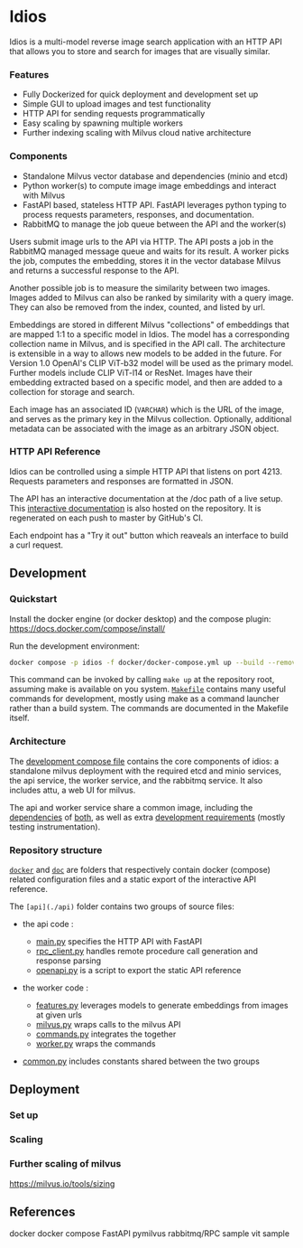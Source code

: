 # Idios

Idios is a multi-model reverse image search application with an HTTP API that
allows you to store and search for images that are visually similar.

### Features

 - Fully Dockerized for quick deployment and development set up
 - Simple GUI to upload images and test functionality
 - HTTP API for sending requests programmatically
 - Easy scaling by spawning multiple workers
 - Further indexing scaling with Milvus cloud native architecture

### Components

 - Standalone Milvus vector database and dependencies (minio and etcd)
 - Python worker(s) to compute image image embeddings and interact with Milvus
 - FastAPI based, stateless HTTP API. FastAPI leverages python typing to process requests parameters, responses, and documentation.
 - RabbitMQ to manage the job queue between the API and the worker(s)

Users submit image urls to the API via HTTP. The API posts a job in the
RabbitMQ managed message queue and waits for its result. A worker picks the
job, computes the embedding, stores it in the vector database Milvus and
returns a successful response to the API.

Another possible job is to measure the similarity between two images. Images
added to Milvus can also be ranked by similarity with a query image. They can
also be removed from the index, counted, and listed by url.

Embeddings are stored in different Milvus "collections" of embeddings that are
mapped 1:1 to a specific model in Idios. The model has a corresponding
collection name in Milvus, and is specified in the API call. The architecture
is extensible in a way to allows new models to be added in the future. For
Version 1.0 OpenAI's CLIP ViT-b32 model will be used as the primary model.
Further models include CLIP ViT-l14 or ResNet. Images have their embedding
extracted based on a specific model, and then are added to a collection for
storage and search.

Each image has an associated ID (`VARCHAR`) which is the URL of the image, and
serves as the primary key in the Milvus collection. Optionally, additional
metadata can be associated with the image as an arbitrary JSON object.

### HTTP API Reference

Idios can be controlled using a simple HTTP API that listens on port 4213.
Requests parameters and responses are formatted in JSON.

The API has an interactive documentation at the /doc path of a live setup. This
[interactive documentation](https://qbonnard.github.io/idios/) is also hosted
on the repository. It is regenerated on each push to master by GitHub's CI.

Each endpoint has a "Try it out" button which reaveals an interface to build a
curl request.

## Development

### Quickstart

Install the docker engine (or docker desktop) and the compose plugin:
https://docs.docker.com/compose/install/

Run the development environment:
```sh
docker compose -p idios -f docker/docker-compose.yml up --build --remove-orphans -d
```

This command can be invoked by calling `make up` at the repository root,
assuming make is available on you system. [`Makefile`](./Makefile) contains many
useful commands for development, mostly using make as a command launcher rather
than a build system. The commands are documented in the Makefile itself.

### Architecture

The [development compose file](./docker/docker-compose.yml) contains the core
components of idios: a standalone milvus deployment with the required etcd and
minio services, the api service, the worker service, and the rabbitmq service.
It also includes attu, a web UI for milvus.

The api and worker service share a common image, including the
[dependencies](./api/requirements.txt) of
[both](./api/requirements-worker.txt), as well as extra [development
requirements](./api/requirements-dev.txt) (mostly testing instrumentation).

### Repository structure

[`docker`](./docker) and [`doc`](./doc) are folders that respectively contain
docker (compose) related configuration files and a static export of the
interactive API reference.

The `[api](./api)` folder contains two groups of source files:

- the api code :
  - [main.py](./api/main.py) specifies the HTTP API with FastAPI
  - [rpc_client.py](./api/rpc_client.py) handles remote procedure call generation
    and response parsing
  - [openapi.py](./api/openapi.py) is a script to export the static API reference

- the worker code :
  - [features.py](./api/features.py) leverages models to generate embeddings
    from images at given urls
  - [milvus.py](./api/milvus.py) wraps calls to the milvus API
  - [commands.py](./api/commands.py) integrates the  together
  - [worker.py](./api/worker.py) wraps the commands

- [common.py](./api/common.api) includes constants shared between the two groups

## Deployment

### Set up

### Scaling

### Further scaling of milvus

https://milvus.io/tools/sizing

## References

docker
docker compose
FastAPI
pymilvus
rabbitmq/RPC sample
vit sample
